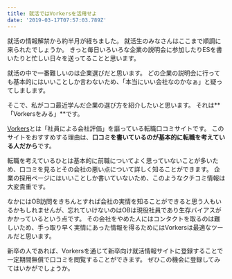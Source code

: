 ```yaml
---
title: 就活ではVorkersを活用せよ
date: '2019-03-17T07:57:03.789Z'
---
```


就活の情報解禁から約半月が経ちました。
就活生のみなさんはここまで順調に来られたでしょうか。
きっと毎日いろいろな企業の説明会に参加したりESを書いたりと忙しい日々を送ってることと思います。

就活の中で一番難しいのは企業選びだと思います。
どの企業の説明会に行っても基本的にはいいことしか言わないため、「本当にいい会社なのかなぁ」と疑ってしまします。

そこで、私がココ最近学んだ企業の選び方を紹介したいと思います。
それは**「Vorkersをみる」**です。

[Vorkers](https://www.vorkers.com/)とは「社員による会社評価」を謳っている転職口コミサイトです。
このサイトをおすすめする理由は、**口コミを書いているのが基本的に転職を考えている人だから**です。

転職を考えているひとは基本的に前職についてよく思っていないことが多いため、口コミを見るとその会社の悪い点について詳しく知ることができます。
企業の採用ページにはいいことしか書いていないため、このようなクチコミ情報は大変貴重です。

なかにはOB訪問をきちんとすれば会社の実情を知ることができると思う人もいるかもしれませんが、忘れていけないのはOBは現役社員であり生存バイアスがかかっているという点です。
その会社をやめた人にはコンタクトを取るのは難しいため、手っ取り早く実情にあった情報を得るためにはVorkersは最適なツールだと思います。

新卒の人であれば、Vorkersを通じて新卒向け就活情報サイトに登録することで一定期間無償で口コミを閲覧することができます。
ぜひこの機会に登録してみてはいかがでしょうか。
